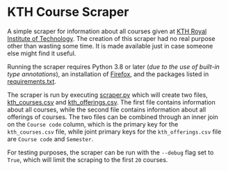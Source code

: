 # KTH Course Scraper

A simple scraper for information about all courses given at [KTH Royal Institute of Technology](https://www.kth.se/en). The creation of this scraper had no real purpose other than wasting some time. It is made available just in case someone else might find it useful.

Running the scraper requires Python 3.8 or later (*due to the use of built-in type annotations*), an installation of [Firefox](https://www.mozilla.org), and the packages listed in [requirements.txt](requirements.txt).

The scraper is run by executing [scraper.py](scraper.py) which will create two files, [kth_courses.csv](kth_courses.csv) and [kth_offerings.csv](kth_offerings.csv). The first file contains information about all courses, while the second file contains information about all offerings of courses. The two files can be combined through an inner join on the `Course code` column, which is the primary key for the `kth_courses.csv` file, while joint primary keys for the `kth_offerings.csv` file are `Course code` and `Semester`.

For testing purposes, the scraper can be run with the `--debug` flag set to `True`, which will limit the scraping to the first `20` courses.
